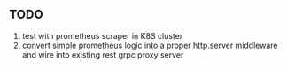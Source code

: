 ## TODO
1. test with prometheus scraper in K8S cluster
2. convert simple prometheus logic into a proper http.server middleware and wire into existing rest grpc proxy server
